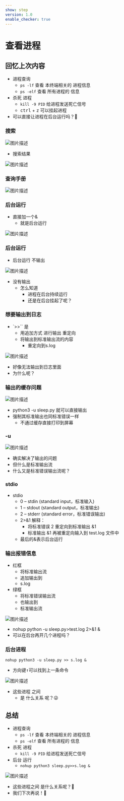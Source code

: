 ```yaml
---
show: step
version: 1.0
enable_checker: true
---
```


# 查看进程

## 回忆上次内容

- 进程查询
	- `ps -lf` 查看 本终端相关的 进程信息
	- `ps -elf` 查看 所有进程的 信息
- 杀死 进程
	- `kill -9 PID` 给进程发送死亡信号
	- <kbd>ctrl</kbd> + <kbd>z</kbd> 可以挂起进程
- 可以直接让进程在后台运行吗？🤔

### 搜索

![图片描述](https://doc.shiyanlou.com/courses/uid1190679-20221222-1671713609483)

- 搜索结果

![图片描述](https://doc.shiyanlou.com/courses/uid1190679-20221222-1671713642124)

### 查询手册

![图片描述](https://doc.shiyanlou.com/courses/uid1190679-20221222-1671713656985)

### 后台运行

- 直接加一个&
	- 就是后台运行

![图片描述](https://doc.shiyanlou.com/courses/uid1190679-20230127-1674788919908)

### 后台运行

- 后台运行 不输出

![图片描述](https://doc.shiyanlou.com/courses/uid1190679-20230127-1674789062758)

- 没有输出
	- 怎么知道
		- 进程在后台持续运行
		- 还是在后台挂起了呢？

### 想要输出到日志

- `>>`` 是
	- 用追加方式 进行输出 重定向
	- 将输出到标准输出流的内容
		- 重定向到s.log

![图片描述](https://doc.shiyanlou.com/courses/uid1190679-20230219-1676793466505)

- 好像无法输出到日志里面
- 为什么呢？

### 输出的缓存问题

![图片描述](https://doc.shiyanlou.com/courses/uid1190679-20230219-1676794289432)

- python3 -u sleep.py 就可以直接输出
- 强制其标准输出也同标准错误一样
	- 不通过缓存直接打印到屏幕

### -u

![图片描述](https://doc.shiyanlou.com/courses/uid1190679-20230219-1676794398936)

- 确实解决了输出的问题
- 但什么是标准输出流
- 什么又是标准错误输出流呢？

### stdio

- stdio
	- 0 – stdin (standard input，标准输入)
    - 1 – stdout (standard output，标准输出)
    - 2 – stderr (standard error，标准错误输出) 
	- 2>&1 解释：
		- 将标准错误 2 重定向到标准输出 &1 
		- 标准输出 &1 再被重定向输入到 test.log 文件中
	- 最后的&表示后台运行

### 输出报错信息

- 红框
	- 将标准输出流 
	- 追加输出到 
	- s.log 
- 绿框
	- 将标准错误输出流
	- 也输出到 
	- 标准输出流

![图片描述](https://doc.shiyanlou.com/courses/uid1190679-20230219-1676794632503)

- nohup python -u sleep.py>test.log 2>&1 &
- 可以在后台再开几个进程吗？

### 后台进程

```
nohup python3 -u sleep.py >> s.log &
```

- 方向键<kbd>↑</kbd>可以找到上一条命令

![图片描述](https://doc.shiyanlou.com/courses/uid1190679-20230127-1674798960322)


- 这些进程 之间
	- 是 什么关系 呢？😜

## 总结

- 进程查询
	- `ps -lf` 查看 本终端相关的 进程信息
	- `ps -elf` 查看 所有进程的 信息
- 杀死 进程
	- `kill -9 PID` 给进程发送死亡信号
- 后台 运行
	- `nohup python3 sleep.py>>s.log &`

![图片描述](https://doc.shiyanlou.com/courses/uid1190679-20221222-1671714081126)

- 这些进程之间 是什么关系呢？🤔
- 我们下次再说！👋
